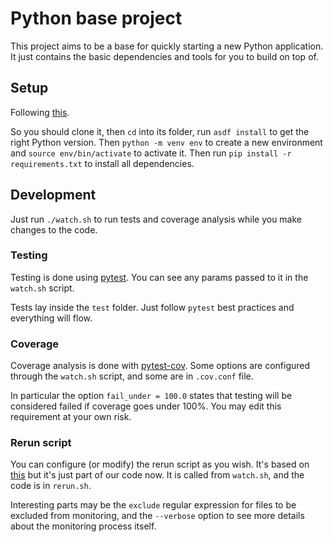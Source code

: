 # Python base project

This project aims to be a base for quickly starting a new Python application. It just contains the basic dependencies and tools for you to build on top of.

## Setup

Following [this](https://gist.github.com/rubencaro/888fb8e4f0811e79fa22b5ac39610c9e).

So you should clone it, then `cd` into its folder, run `asdf install` to get the right Python version. Then `python -m venv env` to create a new environment and `source env/bin/activate` to activate it. Then run `pip install -r requirements.txt` to install all dependencies.

## Development

Just run `./watch.sh` to run tests and coverage analysis while you make changes to the code.

### Testing

Testing is done using [pytest](https://docs.pytest.org/en/latest/index.html). You can see any params passed to it in the `watch.sh` script.

Tests lay inside the `test` folder. Just follow `pytest` best practices and everything will flow.

### Coverage

Coverage analysis is done with [pytest-cov](https://pytest-cov.readthedocs.io/en/latest/readme.html). Some options are configured through the `watch.sh` script, and some are in `.cov.conf` file.

In particular the option `fail_under = 100.0` states that testing will be considered failed if coverage goes under 100%. You may edit this requirement at your own risk.

### Rerun script

You can configure (or modify) the rerun script as you wish. It's based on [this](https://gist.github.com/rubencaro/633cd90065d399d5fe1b56e46440d2bb) but it's just part of our code now. It is called from `watch.sh`, and the code is in `rerun.sh`.

Interesting parts may be the `exclude` regular expression for files to be excluded from monitoring, and the `--verbose` option to see more details about the monitoring process itself.
